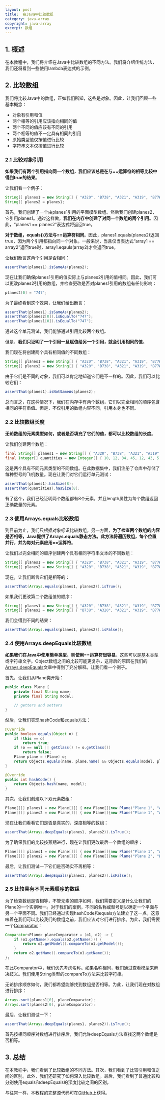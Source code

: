 ```yaml
---
layout: post
title:  在Java中比较数组
category: java-array
copyright: java-array
excerpt: 数组
---
```


## 1. 概述

在本教程中，我们将介绍在Java中比较数组的不同方法。我们将介绍传统方法，我们还将看到一些使用lambda表达式的示例。

## 2. 比较数组

我们将比较Java中的数组，正如我们所知，这些是对象。因此，让我们回顾一些基本概念：

-   对象有引用和值
-   两个相等的引用应该指向相同的值
-   两个不同的值应该有不同的引用
-   两个相等的值不一定具有相同的引用
-   原始类型值仅按值进行比较
-   字符串文本仅按值进行比较

### 2.1 比较对象引用

**如果我们有两个引用指向同一个数组，我们应该总是在与==运算符的相等比较中得到true的结果**。

让我们看一个例子：

```java
String[] planes1 = new String[] { "A320", "B738", "A321", "A319", "B77W", "B737", "A333", "A332" };
String[] planes2 = planes1;
```

首先，我们创建了一个由planes1引用的平面模型数组。然后我们创建planes2，它引用planes1。通过这样做，**我们在内存中创建了对同一个数组的两个引用**。因此，“planes1 == planes2”表达式将返回true。

**对于数组，equals()方法与==运算符相同**。因此，planes1.equals(planes2)返回true，因为两个引用都指向同一个对象。一般来说，当且仅当表达式“array1 == array2”返回true时，array1.eqauls(array2)才会返回true。

让我们断言这两个引用是否相同：

```java
assertThat(planes1).isSameAs(planes2);
```

现在让我们确保planes1引用的值实际上与planes2引用的值相同。因此，我们可以更改planes2引用的数组，并检查更改是否对planes1引用的数组有任何影响：

```java
planes2[0] = "747";
```

为了最终看到这个效果，让我们给出断言：

```java
assertThat(planes1).isSameAs(planes2);
assertThat(planes2[0]).isEqualTo("747");
assertThat(planes1[0]).isEqualTo("747");
```

通过这个单元测试，我们能够通过引用比较两个数组。

但是，**我们只证明了一个引用一旦赋值给另一个引用，就会引用相同的值**。

我们现在将创建两个具有相同值的不同数组：

```java
String[] planes1 = new String[] { "A320", "B738", "A321", "A319", "B77W", "B737", "A333", "A332" };
String[] planes2 = new String[] { "A320", "B738", "A321", "A319", "B77W", "B737", "A333", "A332" };
```

由于它们是不同的对象，我们可以肯定地知道它们是不一样的。因此，我们可以比较它们：

```java
assertThat(planes1).isNotSameAs(planes2);
```

总而言之，在这种情况下，我们在内存中有两个数组，它们以完全相同的顺序包含相同的字符串值。但是，不仅引用的数组内容不同，引用本身也不同。

### 2.2 比较数组长度

**无论数组的元素类型如何，或者是否填充了它们的值，都可以比较数组的长度**。

让我们创建两个数组：

```java
final String[] planes1 = new String[] { "A320", "B738", "A321", "A319", "B77W", "B737", "A333", "A332" };
final Integer[] quantities = new Integer[] { 10, 12, 34, 45, 12, 43, 5, 2 };
```

这是两个具有不同元素类型的不同数组。在此数据集中，我们注册了仓库中存储了每种型号的飞机数量。现在让我们对它们运行单元测试：

```java
assertThat(planes1).hasSize(8);
assertThat(quantities).hasSize(8);
```

有了这个，我们已经证明两个数组都有8个元素，并且length属性为每个数组返回正确数量的元素。

### 2.3 使用Arrays.equals比较数组

到目前为止，我们只根据对象标识比较数组。另一方面，**为了检查两个数组的内容是否相等，Java提供了Arrays.equals静态方法。此方法将遍历数组，每个位置并行，并为每对元素应用==运算符**。

让我们以完全相同的顺序创建两个具有相同字符串文本的不同数组：

```java
String[] planes1 = new String[] { "A320", "B738", "A321", "A319", "B77W", "B737", "A333", "A332" };
String[] planes2 = new String[] { "A320", "B738", "A321", "A319", "B77W", "B737", "A333", "A332" };
```

现在，让我们断言它们是相等的：

```java
assertThat(Arrays.equals(planes1, planes2)).isTrue();
```

如果我们更改第二个数组值的顺序：

```java
String[] planes1 = new String[] { "A320", "B738", "A321", "A319", "B77W", "B737", "A333", "A332" };
String[] planes2 = new String[] { "B738", "A320", "A321", "A319", "B77W", "B737", "A333", "A332" };
```

我们会得到不同的结果：

```java
assertThat(Arrays.equals(planes1, planes2)).isFalse();
```

### 2.4 使用Arrays.deepEquals比较数组

**如果我们在Java中使用简单类型，则使用==运算符很容易**。这些可以是基本类型或字符串文字。Object数组之间的比较可能更复杂，这背后的原因在我们的[Arrays.deepEquals](https://www.baeldung.com/java-arrays-deepequals)文章中得到了充分解释。让我们看一个例子。

首先，让我们从Plane类开始：

```java
public class Plane {
    private final String name;
    private final String model;

    // getters and setters
}
```

然后，让我们实现hashCode和equals方法：

```java
@Override
public boolean equals(Object o) {
    if (this == o)
        return true;
    if (o == null || getClass() != o.getClass())
        return false;
    Plane plane = (Plane) o;
    return Objects.equals(name, plane.name) && Objects.equals(model, plane.model);
}

@Override
public int hashCode() {
    return Objects.hash(name, model);
}
```

其次，让我们创建以下双元素数组：

```java
Plane[][] planes1 = new Plane[][] { new Plane[]{new Plane("Plane 1", "A320")}, new Plane[]{new Plane("Plane 2", "B738") }};
Plane[][] planes2 = new Plane[][] { new Plane[]{new Plane("Plane 1", "A320")}, new Plane[]{new Plane("Plane 2", "B738") }};
```

现在让我们看看它们是否是真实的、深度相等的数组：

```java
assertThat(Arrays.deepEquals(planes1, planes2)).isTrue();
```

为了确保我们的比较按预期进行，现在让我们更改最后一个数组的顺序：

```java
Plane[][] planes1 = new Plane[][] { new Plane[]{new Plane("Plane 1", "A320")}, new Plane[]{new Plane("Plane 2", "B738") }};
Plane[][] planes2 = new Plane[][] { new Plane[]{new Plane("Plane 2", "B738")}, new Plane[]{new Plane("Plane 1", "A320") }};
```

最后，让我们测试一下它们是否确实不再相等：

```java
assertThat(Arrays.deepEquals(planes1, planes2)).isFalse();
```

### 2.5 比较具有不同元素顺序的数组

为了检查数组是否相等，不管元素的顺序如何，我们需要定义是什么让我们的Plane的一个实例唯一。对于我们的案例，不同的名称或型号足以确定一个平面与另一个平面不同。我们已经通过实现hashCode和equals方法建立了这一点。这意味着在我们可以比较我们的数组之前，我们应该对它们进行排序。为此，我们需要一个[Comparator](https://www.baeldung.com/java-comparator-comparable)：

```java
Comparator<Plane> planeComparator = (o1, o2) -> {
    if (o1.getName().equals(o2.getName())) {
        return o2.getModel().compareTo(o1.getModel());
    }
    return o2.getName().compareTo(o1.getName());
};
```

在此Comparator中，我们优先考虑名称。如果名称相同，我们通过查看模型来解决歧义。我们使用String类型的compareTo方法来比较字符串。

无论排序顺序如何，我们都希望能够找到数组是否相等。为此，让我们现在对数组进行排序：

```java
Arrays.sort(planes1[0], planeComparator);
Arrays.sort(planes2[0], planeComparator);
```

最后，让我们测试一下：

```java
assertThat(Arrays.deepEquals(planes1, planes2)).isTrue();
```

首先按相同顺序对数组进行排序后，我们允许deepEquals方法查找这两个数组是否相等。

## 3. 总结

在本教程中，我们看到了比较数组的不同方法。其次，我们看到了比较引用和值之间的区别。此外，我们还研究了如何深入比较数组。最后，我们看到了普通比较和分别使用equals和deepEquals的深度比较之间的区别。

与往常一样，本教程的完整源代码可在[GitHub](https://github.com/tuyucheng7/taketoday-tutorial4j/tree/master/java-core-modules/java-arrays-operations-advanced)上获得。